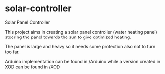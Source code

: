 # solar-controller
Solar Panel Controller

This project aims in creating a solar panel controller (water heating panel)
steering the panel towards the sun to give optimized heating.

The panel is large and heavy so it needs some protection also not to turn too far.

Arduino implementation can be found in /Arduino while a
version created in XOD can be found in /XOD
